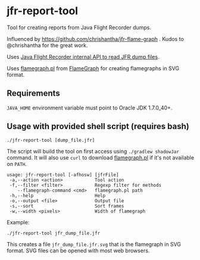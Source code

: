 # jfr-report-tool
Tool for creating reports from Java Flight Recorder dumps.

Influenced by https://github.com/chrishantha/jfr-flame-graph . Kudos to @chrishantha for the great work.

Uses [Java Flight Recorder internal API to read JFR dump files](http://hirt.se/blog/?p=446).

Uses [flamegraph.pl](https://raw.githubusercontent.com/brendangregg/FlameGraph/master/flamegraph.pl) from  [FlameGraph](https://github.com/brendangregg/FlameGraph) for creating flamegraphs in SVG format.

## Requirements

`JAVA_HOME` environment variable must point to Oracle JDK 1.7.0_40+.

## Usage with provided shell script (requires bash)

```
./jfr-report-tool [dump_file.jfr]
```
The script will build the tool on first access using `./gradlew shadowJar` command. It will also use `curl` to download [flamegraph.pl](https://raw.githubusercontent.com/brendangregg/FlameGraph/master/flamegraph.pl) if it's not available on `PATH`.

```
usage: jfr-report-tool [-afhosw] [jfrFile]
 -a,--action <action>            Tool action
 -f,--filter <filter>            Regexp filter for methods
    --flamegraph-command <cmd>   flamegraph.pl path
 -h,--help                       Help
 -o,--output <file>              Output file
 -s,--sort                       Sort frames
 -w,--width <pixels>             Width of flamegraph
```

Example:
```
./jfr-report-tool jfr_dump_file.jfr
```
This creates a file `jfr_dump_file.jfr.svg` that is the flamegraph in SVG format. SVG files can be opened with most web browsers.
